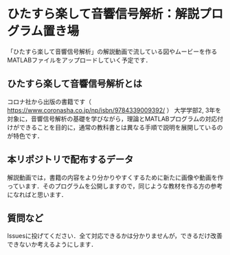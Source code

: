 # ひたすら楽して音響信号解析：解説プログラム置き場
「ひたすら楽して音響信号解析」の解説動画で流している図やムービーを作るMATLABファイルをアップロードしていく予定です．

## ひたすら楽して音響信号解析とは
コロナ社から出版の書籍です（ https://www.coronasha.co.jp/np/isbn/9784339009392/ ）
大学学部2, 3年を対象に，音響信号解析の基礎を学びながら，理論とMATLABプログラムの対応付けができることを目的に，通常の教科書とは異なる手順で説明を展開しているのが特色です．

## 本リポジトリで配布するデータ
解説動画では，書籍の内容をより分かりやすくするために新たに画像や動画を作っています．そのプログラムを公開しますので，同じような教材を作る方の参考になればと思います．

## 質問など
Issuesに投げてください．全て対応できるかは分かりませんが，できるだけ改善できないか考えるようにします．
